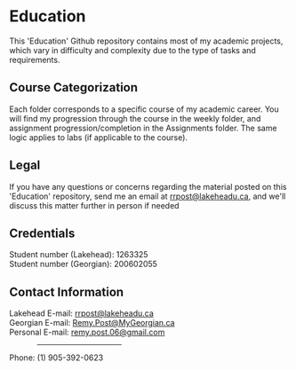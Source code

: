 # Education
This 'Education' Github repository contains most of my academic projects, which vary in difficulty and complexity due to the type of tasks and requirements.

## Course Categorization
Each folder corresponds to a specific course of my academic career. You will find my progression through the course in the weekly folder, and assignment progression/completion in the Assignments folder. The same logic applies to labs (if applicable to the course).

## Legal
If you have any questions or concerns regarding the material posted on this 'Education' repository, send me an email at rrpost@lakeheadu.ca, and we'll discuss this matter further in person if needed

## Credentials
Student number (Lakehead): 1263325    
Student number (Georgian): 200602055

## Contact Information
Lakehead E-mail: rrpost@lakeheadu.ca <br />
Georgian E-mail: Remy.Post@MyGeorgian.ca <br />
Personal E-mail: remy.post.06@gmail.com 
<hr style="width: 30%; margin-left: 0; padding: 0px; position: relative; left: 10%;" />
Phone: (1) 905-392-0623

 
